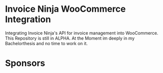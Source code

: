 # Invoice Ninja WooCommerce Integration
Integrating Invoice Ninja's API for invoice management into WooCommerce.
This Repository is still in ALPHA. At the Moment im deeply in my Bachelorthesis and no time to work on it.


# Sponsors
